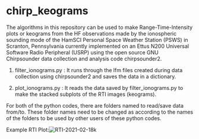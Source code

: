# chirp_keograms

The algorithms in this repository can be used to make Range-Time-Intensity plots or keograms from the HF observations made by the ionospheric sounding mode of the HamSCI Personal Space Weather Station (PSWS) in Scranton, Pennsylvania currently implemented on an Ettus N200 Universal Software Radio Peripheral (USRP) using the open source GNU Chirpsounder data collection and analysis code chirpsounder2. 

1. filter_ionograms.py : It runs through the lfm files created during data collection using chirpsounder2 and saves the data in a dictionary. 

2. plot_ionograms.py : It reads the data saved by filter_ionograms.py to make the stacked subplots of the RTI images (keograms). 

For both of the python codes, there are folders named to read/save data from/to. These folder names need to be changed as according to the names of the folders to be used by other users of these python codes.

Example RTI Plot:![RTI-2021-02-18k](https://user-images.githubusercontent.com/15792043/131446616-0458d7ac-6893-4502-a50c-f5c1ad10feda.png)

